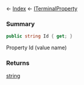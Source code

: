 ← [Index](Api-Index) ← [ITerminalProperty](Sandbox.ModAPI.Interfaces.ITerminalProperty)

### Summary

```csharp
public string Id { get; }
```

Property Id (value name)

### Returns

[string](https://docs.microsoft.com/en-us/dotnet/api/system.string?view=netframework-4.6)

